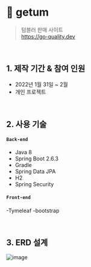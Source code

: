 # :pushpin: getum
>텀블러 판매 사이트  
>https://go-quality.dev  

</br>

## 1. 제작 기간 & 참여 인원
- 2022년 1월 31일 ~ 2월
- 개인 프로젝트

</br>

## 2. 사용 기술
#### `Back-end`
  - Java 8
  - Spring Boot 2.6.3
  - Gradle
  - Spring Data JPA
  - H2
  - Spring Security
#### `Front-end`
  -Tymeleaf
  -bootstrap

</br>

## 3. ERD 설계
![image](https://user-images.githubusercontent.com/69364279/152342519-0aaf7b04-e99b-41fb-9850-6886f2872a48.png)


